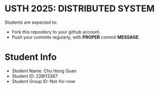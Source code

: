 USTH 2025: DISTRIBUTED SYSTEM
=====================================================

Students are expected to:
* Fork this repository to your github account.
* Push your commits regularly, with **PROPER** commit **MESSAGE**.


Student Info
=========================

* Student Name: Chu Hong Quan
* Student ID: 22BI13367
* Student Group ID: Not-for-now
